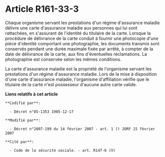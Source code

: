 # Article R161-33-3

Chaque organisme servant les prestations d'un régime d'assurance maladie délivre une carte d'assurance maladie aux personnes
qui lui sont rattachées, en s'assurant de l'identité du titulaire de la carte. Lorsque la procédure de délivrance de la carte
conduit à fournir une photocopie d'une pièce d'identité comportant une photographie, les documents transmis sont conservés
pendant une durée maximale fixée par arrêté, à compter de la date de délivrance de la carte, aux fins d'éventuelles
réclamations. La photographie est conservée selon les mêmes conditions.

La carte d'assurance maladie est la propriété de l'organisme servant les prestations d'un régime d'assurance maladie. Lors de
la mise à disposition d'une carte d'assurance maladie, l'organisme d'affiliation vérifie que le titulaire de la carte n'est
possesseur d'aucune autre carte valide.

**Liens relatifs à cet article**

	**Codifié par**:

	  - Décret n°85-1353 1985-12-17

	**Modifié par**:

	  - Décret n°2007-199 du 14 février 2007 - art. 1 () JORF 15 février 2007

	**Cité par**:

	  - Code de la sécurité sociale. - art. R147-6 (V)
